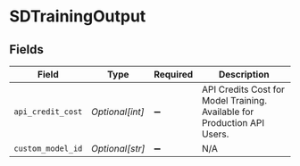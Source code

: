 # SDTrainingOutput


## Fields

| Field                                                                    | Type                                                                     | Required                                                                 | Description                                                              |
| ------------------------------------------------------------------------ | ------------------------------------------------------------------------ | ------------------------------------------------------------------------ | ------------------------------------------------------------------------ |
| `api_credit_cost`                                                        | *Optional[int]*                                                          | :heavy_minus_sign:                                                       | API Credits Cost for Model Training. Available for Production API Users. |
| `custom_model_id`                                                        | *Optional[str]*                                                          | :heavy_minus_sign:                                                       | N/A                                                                      |